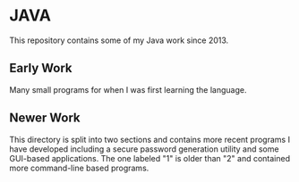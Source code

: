 # JAVA
This repository contains some of my Java work since 2013.

## Early Work
Many small programs for when I was first learning the language.

## Newer Work
This directory is split into two sections and contains more recent programs I have developed including a secure password generation utility and some GUI-based applications. The one labeled "1" is older than "2" and contained more command-line based programs.
